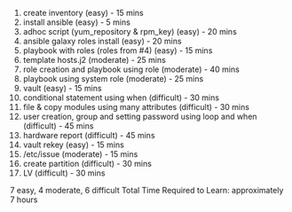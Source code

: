 1. create inventory (easy) - 15 mins 
2. install ansible (easy) - 5 mins 
3. adhoc script (yum_repository & rpm_key) (easy) - 20 mins 
4. ansible galaxy roles install (easy) - 20 mins 
5. playbook with roles (roles from #4) (easy) - 15 mins 
6. template hosts.j2 (moderate) - 25 mins 
7. role creation and playbook using role (moderate) - 40 mins 
8. playbook using system role (moderate) - 25 mins 
9. vault (easy) - 15 mins 
10. conditional statement using when (difficult) - 30 mins 
11. file & copy modules using many attributes (difficult) - 30 mins 
12. user creation, group and setting password using loop and when (difficult) - 45 mins 
13. hardware report (difficult) - 45 mins 
14. vault rekey (easy) - 15 mins 
15. /etc/issue (moderate) - 15 mins 
16. create partition (difficult) - 30 mins 
17. LV (difficult) - 30 mins 

7 easy, 4 moderate, 6 difficult
Total Time Required to Learn: approximately 7 hours 
